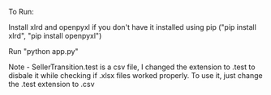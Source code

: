 To Run:


Install xlrd and openpyxl if you don't have it installed using pip ("pip install xlrd", "pip install openpyxl")


Run "python app.py"



Note - SellerTransition.test is a csv file, I changed the extension to .test to disbale it while checking if .xlsx files worked properly. To use it, just change the .test extension to .csv
